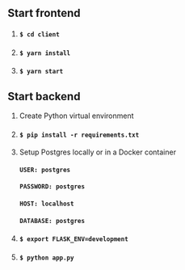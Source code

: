 ## Start frontend
1. #### `$ cd client`
2. #### `$ yarn install`
3. #### `$ yarn start`

## Start backend
1. Create Python virtual environment
2. #### `$ pip install -r requirements.txt`
3. Setup Postgres locally or in a Docker container
    #### `USER: postgres`
    #### `PASSWORD: postgres`
    #### `HOST: localhost`
    #### `DATABASE: postgres`
5. #### `$ export FLASK_ENV=development`
4. #### `$ python app.py`



